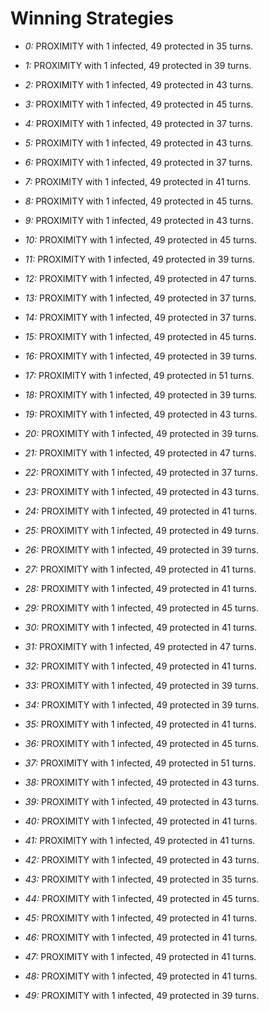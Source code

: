# Winning Strategies

* _0:_ PROXIMITY with 1 infected, 49 protected in 35 turns.


* _1:_ PROXIMITY with 1 infected, 49 protected in 39 turns.


* _2:_ PROXIMITY with 1 infected, 49 protected in 43 turns.


* _3:_ PROXIMITY with 1 infected, 49 protected in 45 turns.


* _4:_ PROXIMITY with 1 infected, 49 protected in 37 turns.


* _5:_ PROXIMITY with 1 infected, 49 protected in 43 turns.


* _6:_ PROXIMITY with 1 infected, 49 protected in 37 turns.


* _7:_ PROXIMITY with 1 infected, 49 protected in 41 turns.


* _8:_ PROXIMITY with 1 infected, 49 protected in 45 turns.


* _9:_ PROXIMITY with 1 infected, 49 protected in 43 turns.


* _10:_ PROXIMITY with 1 infected, 49 protected in 45 turns.


* _11:_ PROXIMITY with 1 infected, 49 protected in 39 turns.


* _12:_ PROXIMITY with 1 infected, 49 protected in 47 turns.


* _13:_ PROXIMITY with 1 infected, 49 protected in 37 turns.


* _14:_ PROXIMITY with 1 infected, 49 protected in 37 turns.


* _15:_ PROXIMITY with 1 infected, 49 protected in 45 turns.


* _16:_ PROXIMITY with 1 infected, 49 protected in 39 turns.


* _17:_ PROXIMITY with 1 infected, 49 protected in 51 turns.


* _18:_ PROXIMITY with 1 infected, 49 protected in 39 turns.


* _19:_ PROXIMITY with 1 infected, 49 protected in 43 turns.


* _20:_ PROXIMITY with 1 infected, 49 protected in 39 turns.


* _21:_ PROXIMITY with 1 infected, 49 protected in 47 turns.


* _22:_ PROXIMITY with 1 infected, 49 protected in 37 turns.


* _23:_ PROXIMITY with 1 infected, 49 protected in 43 turns.


* _24:_ PROXIMITY with 1 infected, 49 protected in 41 turns.


* _25:_ PROXIMITY with 1 infected, 49 protected in 49 turns.


* _26:_ PROXIMITY with 1 infected, 49 protected in 39 turns.


* _27:_ PROXIMITY with 1 infected, 49 protected in 41 turns.


* _28:_ PROXIMITY with 1 infected, 49 protected in 41 turns.


* _29:_ PROXIMITY with 1 infected, 49 protected in 45 turns.


* _30:_ PROXIMITY with 1 infected, 49 protected in 41 turns.


* _31:_ PROXIMITY with 1 infected, 49 protected in 47 turns.


* _32:_ PROXIMITY with 1 infected, 49 protected in 41 turns.


* _33:_ PROXIMITY with 1 infected, 49 protected in 39 turns.


* _34:_ PROXIMITY with 1 infected, 49 protected in 39 turns.


* _35:_ PROXIMITY with 1 infected, 49 protected in 41 turns.


* _36:_ PROXIMITY with 1 infected, 49 protected in 45 turns.


* _37:_ PROXIMITY with 1 infected, 49 protected in 51 turns.


* _38:_ PROXIMITY with 1 infected, 49 protected in 43 turns.


* _39:_ PROXIMITY with 1 infected, 49 protected in 43 turns.


* _40:_ PROXIMITY with 1 infected, 49 protected in 41 turns.


* _41:_ PROXIMITY with 1 infected, 49 protected in 41 turns.


* _42:_ PROXIMITY with 1 infected, 49 protected in 43 turns.


* _43:_ PROXIMITY with 1 infected, 49 protected in 35 turns.


* _44:_ PROXIMITY with 1 infected, 49 protected in 45 turns.


* _45:_ PROXIMITY with 1 infected, 49 protected in 41 turns.


* _46:_ PROXIMITY with 1 infected, 49 protected in 41 turns.


* _47:_ PROXIMITY with 1 infected, 49 protected in 41 turns.


* _48:_ PROXIMITY with 1 infected, 49 protected in 41 turns.


* _49:_ PROXIMITY with 1 infected, 49 protected in 39 turns.


